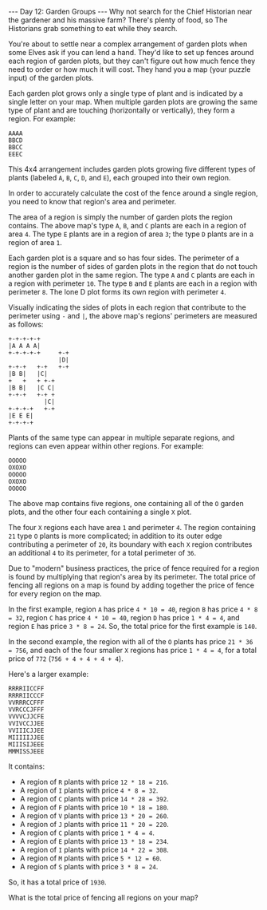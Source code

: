 ﻿--- Day 12: Garden Groups ---
Why not search for the Chief Historian near the gardener and his massive farm? There's plenty of food, so The Historians
grab something to eat while they search.

You're about to settle near a complex arrangement of garden plots when some Elves ask if you can lend a hand. They'd 
like to set up fences around each region of garden plots, but they can't figure out how much fence they need to order or 
how much it will cost. They hand you a map (your puzzle input) of the garden plots.

Each garden plot grows only a single type of plant and is indicated by a single letter on your map. When multiple garden 
plots are growing the same type of plant and are touching (horizontally or vertically), they form a region. For example:

```
AAAA
BBCD
BBCC
EEEC
```

This 4x4 arrangement includes garden plots growing five different types of plants (labeled `A`, `B`, `C`, `D`, and `E`), 
each grouped into their own region.

In order to accurately calculate the cost of the fence around a single region, you need to know that region's area and 
perimeter.

The area of a region is simply the number of garden plots the region contains. The above map's type `A`, `B`, and `C` 
plants are each in a region of area `4`. The type `E` plants are in a region of area `3`; the type `D` plants are in a 
region of area `1`.

Each garden plot is a square and so has four sides. The perimeter of a region is the number of sides of garden plots in
the region that do not touch another garden plot in the same region. The type `A` and `C` plants are each in a region 
with perimeter `10`. The type `B` and `E` plants are each in a region with perimeter `8`. The lone D plot forms its own 
region with perimeter `4`.

Visually indicating the sides of plots in each region that contribute to the perimeter using `-` and `|`, the above 
map's regions' perimeters are measured as follows:

```
+-+-+-+-+
|A A A A|
+-+-+-+-+     +-+
              |D|
+-+-+   +-+   +-+
|B B|   |C|
+   +   + +-+
|B B|   |C C|
+-+-+   +-+ +
          |C|
+-+-+-+   +-+
|E E E|
+-+-+-+
```
          
Plants of the same type can appear in multiple separate regions, and regions can even appear within other regions. For
example:

```
OOOOO
OXOXO
OOOOO
OXOXO
OOOOO
```

The above map contains five regions, one containing all of the `O` garden plots, and the other four each containing a 
single `X` plot.

The four `X` regions each have area `1` and perimeter `4`. The region containing `21` type `O` plants is more 
complicated; in addition to its outer edge contributing a perimeter of `20`, its boundary with each `X` region 
contributes an additional `4` to its perimeter, for a total perimeter of `36`.

Due to "modern" business practices, the price of fence required for a region is found by multiplying that region's area 
by its perimeter. The total price of fencing all regions on a map is found by adding together the price of fence for 
every region on the map.

In the first example, region `A` has price `4 * 10 = 40`, region `B` has price `4 * 8 = 32`, region `C` has price 
`4 * 10 = 40`, region `D` has price `1 * 4 = 4`, and region `E` has price `3 * 8 = 24`. So, the total price for the 
first example is `140`.

In the second example, the region with all of the `O` plants has price `21 * 36 = 756`, and each of the four smaller `X`
regions has price `1 * 4 = 4`, for a total price of `772` (`756 + 4 + 4 + 4 + 4`).

Here's a larger example:

```
RRRRIICCFF
RRRRIICCCF
VVRRRCCFFF
VVRCCCJFFF
VVVVCJJCFE
VVIVCCJJEE
VVIIICJJEE
MIIIIIJJEE
MIIISIJEEE
MMMISSJEEE
```

It contains:

- A region of `R` plants with price `12 * 18 = 216`.
- A region of `I` plants with price `4 * 8 = 32`.
- A region of `C` plants with price `14 * 28 = 392`.
- A region of `F` plants with price `10 * 18 = 180`.
- A region of `V` plants with price `13 * 20 = 260`.
- A region of `J` plants with price `11 * 20 = 220`.
- A region of `C` plants with price `1 * 4 = 4`.
- A region of `E` plants with price `13 * 18 = 234`.
- A region of `I` plants with price `14 * 22 = 308`.
- A region of `M` plants with price `5 * 12 = 60`.
- A region of `S` plants with price `3 * 8 = 24`.

So, it has a total price of `1930`.

What is the total price of fencing all regions on your map?